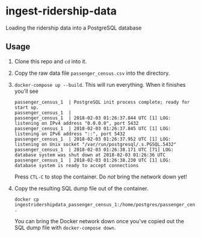 # ingest-ridership-data
Loading the ridership data into a PostgreSQL database

## Usage
1. Clone this repo and `cd` into it.
2. Copy the raw data file `passenger_census.csv` into the directory.
3. `docker-compose up --build`. This will run everything. When it finishes you'll see

    ```
    passenger_census_1  | PostgreSQL init process complete; ready for start up.
    passenger_census_1  |
    passenger_census_1  | 2018-02-03 01:26:37.844 UTC [1] LOG:  listening on IPv4 address "0.0.0.0", port 5432
    passenger_census_1  | 2018-02-03 01:26:37.845 UTC [1] LOG:  listening on IPv6 address "::", port 5432
    passenger_census_1  | 2018-02-03 01:26:37.952 UTC [1] LOG:  listening on Unix socket "/var/run/postgresql/.s.PGSQL.5432"
    passenger_census_1  | 2018-02-03 01:26:38.171 UTC [71] LOG:  database system was shut down at 2018-02-03 01:26:36 UTC
    passenger_census_1  | 2018-02-03 01:26:38.230 UTC [1] LOG:  database system is ready to accept connections
    ```

    Press `CTL-C` to stop the container. Do *not* bring the network down yet!

4. Copy the resulting SQL dump file out of the container.

    ```
    docker cp ingestridershipdata_passenger_census_1:/home/postgres/passenger_census.sql .
    ```

    You can bring the Docker network down once you've copied out the SQL dump file with `docker-compose down`.
